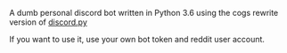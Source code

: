 A dumb personal discord bot written in Python 3.6 using the cogs rewrite version of [discord.py](https://github.com/Rapptz/discord.py)

If you want to use it, use your own bot token and reddit user account.
